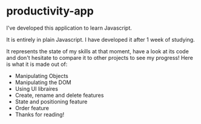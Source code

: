 # productivity-app
I've developed this application to learn Javascript.

It is entirely in plain Javascript. I have developed it after 1 week of studying.

It represents the state of my skills at that moment, have a look at its code and don't hesitate to compare it to other projects to see my progress! Here is what it is made out of:

* Manipulating Objects
* Manipulating the DOM
* Using UI libraires
* Create, rename and delete features
* State and positioning feature
* Order feature
* Thanks for reading!

